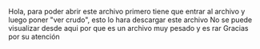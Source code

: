 Hola, para poder abrir este archivo primero tiene que entrar al archivo y luego poner "ver crudo", esto lo hara descargar este archivo
No se puede visualizar desde aqui por que es un archivo muy pesado y es rar 
Gracias por su atención
